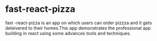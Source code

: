 # fast-react-pizza
 fast -react-pizza is an app on which users can order pizzza and it gets deleivered to their homes.This app demonstrates the professional app building in react using some advances tools and techniques.
